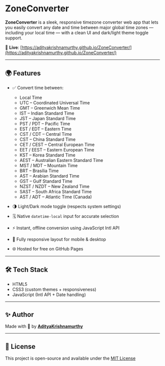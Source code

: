 # ZoneConverter

**ZoneConverter** is a sleek, responsive timezone converter web app that lets you easily convert any date and time between major global time zones — including your local time — with a clean UI and dark/light theme toggle support.

🔗 **Live**: [https://adityakrishnamurthy.github.io/ZoneConverter/](https://adityakrishnamurthy.github.io/ZoneConverter/)

---

## 🌍 Features

- ✅ Convert time between:
  - Local Time
  - UTC – Coordinated Universal Time
  - GMT – Greenwich Mean Time
  - IST – Indian Standard Time
  - JST – Japan Standard Time
  - PST / PDT – Pacific Time
  - EST / EDT – Eastern Time
  - CST / CDT – Central Time
  - CST – China Standard Time
  - CET / CEST – Central European Time
  - EET / EEST – Eastern European Time
  - KST – Korea Standard Time
  - AEST – Australian Eastern Standard Time
  - MST / MDT – Mountain Time
  - BRT – Brasília Time
  - AST – Arabian Standard Time
  - GST – Gulf Standard Time
  - NZST / NZDT – New Zealand Time
  - SAST – South Africa Standard Time
  - AST / ADT – Atlantic Time (Canada)

- 🌗 Light/Dark mode toggle (respects system settings)
- 🗓️ Native `datetime-local` input for accurate selection
- ⚡ Instant, offline conversion using JavaScript Intl API
- 📱 Fully responsive layout for mobile & desktop
- 🌐 Hosted for free on GitHub Pages

---

## 🛠️ Tech Stack

- HTML5
- CSS3 (custom themes + responsiveness)
- JavaScript (Intl API + Date handling)

---

## ✨ Author

Made with 💖 by [**AdityaKrishnamurthy**](https://github.com/AdityaKrishnamurthy)

---

## 📄 License

This project is open-source and available under the [MIT License](https://opensource.org/license/mit)
